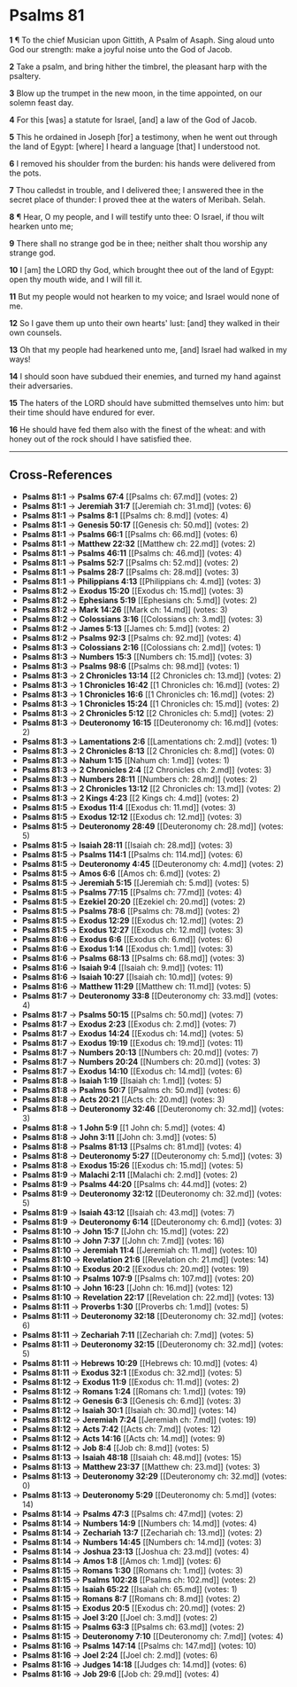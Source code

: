 # Psalms 81

**1** ¶ To the chief Musician upon Gittith, A Psalm of Asaph. Sing aloud unto God our strength: make a joyful noise unto the God of Jacob.

**2** Take a psalm, and bring hither the timbrel, the pleasant harp with the psaltery.

**3** Blow up the trumpet in the new moon, in the time appointed, on our solemn feast day.

**4** For this [was] a statute for Israel, [and] a law of the God of Jacob.

**5** This he ordained in Joseph [for] a testimony, when he went out through the land of Egypt: [where] I heard a language [that] I understood not.

**6** I removed his shoulder from the burden: his hands were delivered from the pots.

**7** Thou calledst in trouble, and I delivered thee; I answered thee in the secret place of thunder: I proved thee at the waters of Meribah. Selah.

**8** ¶ Hear, O my people, and I will testify unto thee: O Israel, if thou wilt hearken unto me;

**9** There shall no strange god be in thee; neither shalt thou worship any strange god.

**10** I [am] the LORD thy God, which brought thee out of the land of Egypt: open thy mouth wide, and I will fill it.

**11** But my people would not hearken to my voice; and Israel would none of me.

**12** So I gave them up unto their own hearts' lust: [and] they walked in their own counsels.

**13** Oh that my people had hearkened unto me, [and] Israel had walked in my ways!

**14** I should soon have subdued their enemies, and turned my hand against their adversaries.

**15** The haters of the LORD should have submitted themselves unto him: but their time should have endured for ever.

**16** He should have fed them also with the finest of the wheat: and with honey out of the rock should I have satisfied thee.

---

## Cross-References

- **Psalms 81:1** → **Psalms 67:4** [[Psalms ch: 67.md]] (votes: 2)
- **Psalms 81:1** → **Jeremiah 31:7** [[Jeremiah ch: 31.md]] (votes: 6)
- **Psalms 81:1** → **Psalms 8:1** [[Psalms ch: 8.md]] (votes: 4)
- **Psalms 81:1** → **Genesis 50:17** [[Genesis ch: 50.md]] (votes: 2)
- **Psalms 81:1** → **Psalms 66:1** [[Psalms ch: 66.md]] (votes: 6)
- **Psalms 81:1** → **Matthew 22:32** [[Matthew ch: 22.md]] (votes: 2)
- **Psalms 81:1** → **Psalms 46:11** [[Psalms ch: 46.md]] (votes: 4)
- **Psalms 81:1** → **Psalms 52:7** [[Psalms ch: 52.md]] (votes: 2)
- **Psalms 81:1** → **Psalms 28:7** [[Psalms ch: 28.md]] (votes: 3)
- **Psalms 81:1** → **Philippians 4:13** [[Philippians ch: 4.md]] (votes: 3)
- **Psalms 81:2** → **Exodus 15:20** [[Exodus ch: 15.md]] (votes: 3)
- **Psalms 81:2** → **Ephesians 5:19** [[Ephesians ch: 5.md]] (votes: 2)
- **Psalms 81:2** → **Mark 14:26** [[Mark ch: 14.md]] (votes: 3)
- **Psalms 81:2** → **Colossians 3:16** [[Colossians ch: 3.md]] (votes: 3)
- **Psalms 81:2** → **James 5:13** [[James ch: 5.md]] (votes: 2)
- **Psalms 81:2** → **Psalms 92:3** [[Psalms ch: 92.md]] (votes: 4)
- **Psalms 81:3** → **Colossians 2:16** [[Colossians ch: 2.md]] (votes: 1)
- **Psalms 81:3** → **Numbers 15:3** [[Numbers ch: 15.md]] (votes: 3)
- **Psalms 81:3** → **Psalms 98:6** [[Psalms ch: 98.md]] (votes: 1)
- **Psalms 81:3** → **2 Chronicles 13:14** [[2 Chronicles ch: 13.md]] (votes: 2)
- **Psalms 81:3** → **1 Chronicles 16:42** [[1 Chronicles ch: 16.md]] (votes: 2)
- **Psalms 81:3** → **1 Chronicles 16:6** [[1 Chronicles ch: 16.md]] (votes: 2)
- **Psalms 81:3** → **1 Chronicles 15:24** [[1 Chronicles ch: 15.md]] (votes: 2)
- **Psalms 81:3** → **2 Chronicles 5:12** [[2 Chronicles ch: 5.md]] (votes: 2)
- **Psalms 81:3** → **Deuteronomy 16:15** [[Deuteronomy ch: 16.md]] (votes: 2)
- **Psalms 81:3** → **Lamentations 2:6** [[Lamentations ch: 2.md]] (votes: 1)
- **Psalms 81:3** → **2 Chronicles 8:13** [[2 Chronicles ch: 8.md]] (votes: 0)
- **Psalms 81:3** → **Nahum 1:15** [[Nahum ch: 1.md]] (votes: 1)
- **Psalms 81:3** → **2 Chronicles 2:4** [[2 Chronicles ch: 2.md]] (votes: 3)
- **Psalms 81:3** → **Numbers 28:11** [[Numbers ch: 28.md]] (votes: 2)
- **Psalms 81:3** → **2 Chronicles 13:12** [[2 Chronicles ch: 13.md]] (votes: 2)
- **Psalms 81:3** → **2 Kings 4:23** [[2 Kings ch: 4.md]] (votes: 2)
- **Psalms 81:5** → **Exodus 11:4** [[Exodus ch: 11.md]] (votes: 3)
- **Psalms 81:5** → **Exodus 12:12** [[Exodus ch: 12.md]] (votes: 3)
- **Psalms 81:5** → **Deuteronomy 28:49** [[Deuteronomy ch: 28.md]] (votes: 5)
- **Psalms 81:5** → **Isaiah 28:11** [[Isaiah ch: 28.md]] (votes: 3)
- **Psalms 81:5** → **Psalms 114:1** [[Psalms ch: 114.md]] (votes: 6)
- **Psalms 81:5** → **Deuteronomy 4:45** [[Deuteronomy ch: 4.md]] (votes: 2)
- **Psalms 81:5** → **Amos 6:6** [[Amos ch: 6.md]] (votes: 2)
- **Psalms 81:5** → **Jeremiah 5:15** [[Jeremiah ch: 5.md]] (votes: 5)
- **Psalms 81:5** → **Psalms 77:15** [[Psalms ch: 77.md]] (votes: 4)
- **Psalms 81:5** → **Ezekiel 20:20** [[Ezekiel ch: 20.md]] (votes: 2)
- **Psalms 81:5** → **Psalms 78:6** [[Psalms ch: 78.md]] (votes: 2)
- **Psalms 81:5** → **Exodus 12:29** [[Exodus ch: 12.md]] (votes: 2)
- **Psalms 81:5** → **Exodus 12:27** [[Exodus ch: 12.md]] (votes: 3)
- **Psalms 81:6** → **Exodus 6:6** [[Exodus ch: 6.md]] (votes: 6)
- **Psalms 81:6** → **Exodus 1:14** [[Exodus ch: 1.md]] (votes: 3)
- **Psalms 81:6** → **Psalms 68:13** [[Psalms ch: 68.md]] (votes: 3)
- **Psalms 81:6** → **Isaiah 9:4** [[Isaiah ch: 9.md]] (votes: 11)
- **Psalms 81:6** → **Isaiah 10:27** [[Isaiah ch: 10.md]] (votes: 9)
- **Psalms 81:6** → **Matthew 11:29** [[Matthew ch: 11.md]] (votes: 5)
- **Psalms 81:7** → **Deuteronomy 33:8** [[Deuteronomy ch: 33.md]] (votes: 4)
- **Psalms 81:7** → **Psalms 50:15** [[Psalms ch: 50.md]] (votes: 7)
- **Psalms 81:7** → **Exodus 2:23** [[Exodus ch: 2.md]] (votes: 7)
- **Psalms 81:7** → **Exodus 14:24** [[Exodus ch: 14.md]] (votes: 5)
- **Psalms 81:7** → **Exodus 19:19** [[Exodus ch: 19.md]] (votes: 11)
- **Psalms 81:7** → **Numbers 20:13** [[Numbers ch: 20.md]] (votes: 7)
- **Psalms 81:7** → **Numbers 20:24** [[Numbers ch: 20.md]] (votes: 3)
- **Psalms 81:7** → **Exodus 14:10** [[Exodus ch: 14.md]] (votes: 6)
- **Psalms 81:8** → **Isaiah 1:19** [[Isaiah ch: 1.md]] (votes: 5)
- **Psalms 81:8** → **Psalms 50:7** [[Psalms ch: 50.md]] (votes: 6)
- **Psalms 81:8** → **Acts 20:21** [[Acts ch: 20.md]] (votes: 3)
- **Psalms 81:8** → **Deuteronomy 32:46** [[Deuteronomy ch: 32.md]] (votes: 3)
- **Psalms 81:8** → **1 John 5:9** [[1 John ch: 5.md]] (votes: 4)
- **Psalms 81:8** → **John 3:11** [[John ch: 3.md]] (votes: 5)
- **Psalms 81:8** → **Psalms 81:13** [[Psalms ch: 81.md]] (votes: 4)
- **Psalms 81:8** → **Deuteronomy 5:27** [[Deuteronomy ch: 5.md]] (votes: 3)
- **Psalms 81:8** → **Exodus 15:26** [[Exodus ch: 15.md]] (votes: 5)
- **Psalms 81:9** → **Malachi 2:11** [[Malachi ch: 2.md]] (votes: 2)
- **Psalms 81:9** → **Psalms 44:20** [[Psalms ch: 44.md]] (votes: 2)
- **Psalms 81:9** → **Deuteronomy 32:12** [[Deuteronomy ch: 32.md]] (votes: 5)
- **Psalms 81:9** → **Isaiah 43:12** [[Isaiah ch: 43.md]] (votes: 7)
- **Psalms 81:9** → **Deuteronomy 6:14** [[Deuteronomy ch: 6.md]] (votes: 3)
- **Psalms 81:10** → **John 15:7** [[John ch: 15.md]] (votes: 22)
- **Psalms 81:10** → **John 7:37** [[John ch: 7.md]] (votes: 16)
- **Psalms 81:10** → **Jeremiah 11:4** [[Jeremiah ch: 11.md]] (votes: 10)
- **Psalms 81:10** → **Revelation 21:6** [[Revelation ch: 21.md]] (votes: 14)
- **Psalms 81:10** → **Exodus 20:2** [[Exodus ch: 20.md]] (votes: 19)
- **Psalms 81:10** → **Psalms 107:9** [[Psalms ch: 107.md]] (votes: 20)
- **Psalms 81:10** → **John 16:23** [[John ch: 16.md]] (votes: 12)
- **Psalms 81:10** → **Revelation 22:17** [[Revelation ch: 22.md]] (votes: 13)
- **Psalms 81:11** → **Proverbs 1:30** [[Proverbs ch: 1.md]] (votes: 5)
- **Psalms 81:11** → **Deuteronomy 32:18** [[Deuteronomy ch: 32.md]] (votes: 6)
- **Psalms 81:11** → **Zechariah 7:11** [[Zechariah ch: 7.md]] (votes: 5)
- **Psalms 81:11** → **Deuteronomy 32:15** [[Deuteronomy ch: 32.md]] (votes: 5)
- **Psalms 81:11** → **Hebrews 10:29** [[Hebrews ch: 10.md]] (votes: 4)
- **Psalms 81:11** → **Exodus 32:1** [[Exodus ch: 32.md]] (votes: 5)
- **Psalms 81:12** → **Exodus 11:9** [[Exodus ch: 11.md]] (votes: 2)
- **Psalms 81:12** → **Romans 1:24** [[Romans ch: 1.md]] (votes: 19)
- **Psalms 81:12** → **Genesis 6:3** [[Genesis ch: 6.md]] (votes: 3)
- **Psalms 81:12** → **Isaiah 30:1** [[Isaiah ch: 30.md]] (votes: 14)
- **Psalms 81:12** → **Jeremiah 7:24** [[Jeremiah ch: 7.md]] (votes: 19)
- **Psalms 81:12** → **Acts 7:42** [[Acts ch: 7.md]] (votes: 12)
- **Psalms 81:12** → **Acts 14:16** [[Acts ch: 14.md]] (votes: 9)
- **Psalms 81:12** → **Job 8:4** [[Job ch: 8.md]] (votes: 5)
- **Psalms 81:13** → **Isaiah 48:18** [[Isaiah ch: 48.md]] (votes: 15)
- **Psalms 81:13** → **Matthew 23:37** [[Matthew ch: 23.md]] (votes: 3)
- **Psalms 81:13** → **Deuteronomy 32:29** [[Deuteronomy ch: 32.md]] (votes: 0)
- **Psalms 81:13** → **Deuteronomy 5:29** [[Deuteronomy ch: 5.md]] (votes: 14)
- **Psalms 81:14** → **Psalms 47:3** [[Psalms ch: 47.md]] (votes: 2)
- **Psalms 81:14** → **Numbers 14:9** [[Numbers ch: 14.md]] (votes: 4)
- **Psalms 81:14** → **Zechariah 13:7** [[Zechariah ch: 13.md]] (votes: 2)
- **Psalms 81:14** → **Numbers 14:45** [[Numbers ch: 14.md]] (votes: 3)
- **Psalms 81:14** → **Joshua 23:13** [[Joshua ch: 23.md]] (votes: 4)
- **Psalms 81:14** → **Amos 1:8** [[Amos ch: 1.md]] (votes: 6)
- **Psalms 81:15** → **Romans 1:30** [[Romans ch: 1.md]] (votes: 3)
- **Psalms 81:15** → **Psalms 102:28** [[Psalms ch: 102.md]] (votes: 2)
- **Psalms 81:15** → **Isaiah 65:22** [[Isaiah ch: 65.md]] (votes: 1)
- **Psalms 81:15** → **Romans 8:7** [[Romans ch: 8.md]] (votes: 2)
- **Psalms 81:15** → **Exodus 20:5** [[Exodus ch: 20.md]] (votes: 2)
- **Psalms 81:15** → **Joel 3:20** [[Joel ch: 3.md]] (votes: 2)
- **Psalms 81:15** → **Psalms 63:3** [[Psalms ch: 63.md]] (votes: 2)
- **Psalms 81:15** → **Deuteronomy 7:10** [[Deuteronomy ch: 7.md]] (votes: 4)
- **Psalms 81:16** → **Psalms 147:14** [[Psalms ch: 147.md]] (votes: 10)
- **Psalms 81:16** → **Joel 2:24** [[Joel ch: 2.md]] (votes: 6)
- **Psalms 81:16** → **Judges 14:18** [[Judges ch: 14.md]] (votes: 6)
- **Psalms 81:16** → **Job 29:6** [[Job ch: 29.md]] (votes: 4)
